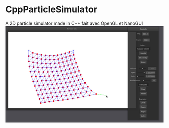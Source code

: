 # CppParticleSimulator
A 2D particle simulator made in C++ fait avec OpenGL et NanoGUI 
![alt text](https://github.com/fritessauces/CppParticleSimulator/blob/main/cppPartsim.png?raw=true)
